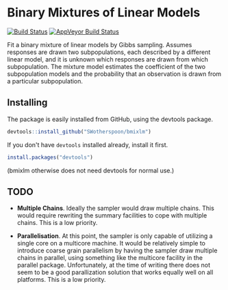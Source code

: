 # Binary Mixtures of Linear Models

[![Build Status](https://travis-ci.org/SWotherspoon/bmixlm.svg?branch=master)](https://travis-ci.org/SWotherspoon/bmixlm)
[![AppVeyor Build Status](https://ci.appveyor.com/api/projects/status/github/SWotherspoon/bmixlm?branch=master&svg=true)](https://ci.appveyor.com/project/SWotherspoon/bmixlm)

Fit a binary mixture of linear models by Gibbs sampling.  Assumes
responses are drawn two subpopulations, each described by a different
linear model, and it is unknown which responses are drawn from which
subpopulation.  The mixture model estimates the coefficient of the two
subpopulation models and the probability that an observation is drawn
from a particular subpopulation.

## Installing

The package is easily installed from GitHub, using the devtools package.

```R
devtools::install_github("SWotherspoon/bmixlm")
```

If you don't have `devtools` installed already, install it first.

```R
install.packages("devtools")
```

(bmixlm otherwise does not need devtools for normal use.)


## TODO

* **Multiple Chains**.  Ideally the sampler would draw multiple
  chains.  This would require rewriting the summary facilities to cope
  with multiple chains.  This is a low priority.

* **Parallelisation**.  At this point, the sampler is only capable of
  utilizing a single core on a multicore machine.  It would be
  relatively simple to introduce coarse grain parallelism by having
  the sampler draw multiple chains in parallel, using something like
  the multicore facility in the parallel package.  Unfortunately, at
  the time of writing there does not seem to be a good parallization
  solution that works equally well on all platforms.  This is a low
  priority.

